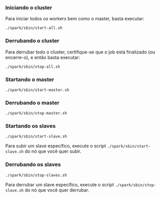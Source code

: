 ### Iniciando o cluster

Para iniciar todos os workers bem como o master, basta executar:

`./spark/sbin/start-all.sh`

### Derrubando o cluster

Para derrubar todo o cluster, certifique-se que o job está finalizado (ou encerre-o), e então basta executar:

`./spark/sbin/stop-all.sh`

### Startando o master

`./spark/sbin/start-master.sh`

### Derrubando o master

`./spark/sbin/stop-master.sh`

### Startando os slaves

`./spark/sbin/start-slave.sh`

Para subir um slave específico, execute o script `./spark/sbin/start-slave.sh` do nó que você quer subir.

### Derrubando os slaves

`./spark/sbin/stop-slaves.sh`

Para derrubar um slave específico, execute o script `./spark/sbin/stop-slave.sh` do nó que você quer derrubar.
